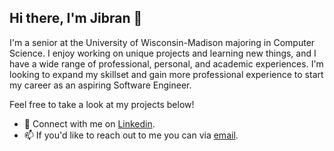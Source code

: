 ## Hi there, I'm Jibran 👋

  <!--
  ![Profile views](https://komarev.com/ghpvc/?username=jibranf&label=Profile%20views&color=60598F&style=flat)
  -->
  
  <div>
  <p>I'm a senior at the University of Wisconsin-Madison majoring in Computer Science. I enjoy working on unique projects and learning new things, and I have a wide range of professional, personal, and academic experiences. I'm looking to expand my skillset and gain more professional experience to start my career as an aspiring Software Engineer.
  </p>
    
  Feel free to take a look at my projects below!
  
  - 💬 Connect with me on <a href = "https://www.linkedin.com/in/jibran-fakhruddin/">Linkedin</a>.
  - 📫 If you'd like to reach out to me you can via <a href="mailto:jibran.fakhruddin@gmail.com">email</a>.
  </p>
  </div>
  
<!--
My Top Languages:

[![Top Langs](https://github-readme-stats.vercel.app/api/top-langs/?username=jibranf&langs_count=8&layout=donut&theme=dark)](https://github.com/anuraghazra/github-readme-stats)
-->

<!--
**jibranf/jibranf** is a ✨ _special_ ✨ repository because its `README.md` (this file) appears on your GitHub profile.

Here are some ideas to get you started:

- 🔭 I’m currently working on ...
- 🌱 I’m currently learning ...
- 👯 I’m looking to collaborate on ...
- 🤔 I’m looking for help with ...
- 💬 Ask me about ...
- 📫 How to reach me: ...
- 😄 Pronouns: ...
- ⚡ Fun fact: ...
-->
